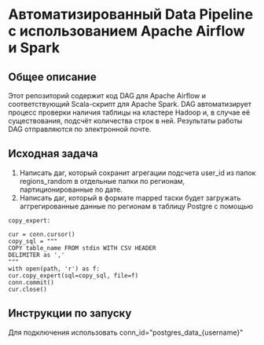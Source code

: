 # Автоматизированный Data Pipeline с использованием Apache Airflow и Spark

## Общее описание

Этот репозиторий содержит код DAG для Apache Airflow и соответствующий Scala-скрипт для Apache Spark. DAG автоматизирует процесс проверки наличия таблицы на кластере Hadoop и, в случае её существования, подсчёт количества строк в ней. Результаты работы DAG отправляются по электронной почте.

## Исходная задача

1. Написать даг, который сохранит агрегации подсчета user_id из папок regions_random в отдельные папки по регионам, партиционированные по дате.
2. Написать даг, который в формате mapped таски будет загружать 
аггрегированные данные по регионам в таблицу Postgre с помощью 
```
copy_expert:

cur = conn.cursor()
copy_sql = """
COPY table_name FROM stdin WITH CSV HEADER
DELIMITER as ','
"""
with open(path, 'r') as f:
cur.copy_expert(sql=copy_sql, file=f)
conn.commit()
cur.close()
```

## Инструкции по запуску

Для подключения использовать conn_id="postgres_data_{username}"
